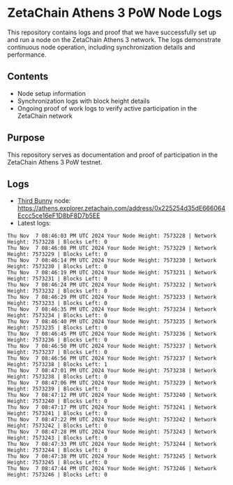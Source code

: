 # ZetaChain Athens 3 PoW Node Logs
This repository contains logs and proof that we have successfully set up and run a node on the ZetaChain Athens 3 network. The logs demonstrate continuous node operation, including synchronization details and performance.

## Contents
- Node setup information
- Synchronization logs with block height details
- Ongoing proof of work logs to verify active participation in the ZetaChain network

## Purpose
This repository serves as documentation and proof of participation in the ZetaChain Athens 3 PoW testnet.

## Logs

- [Third Bunny](https://thirdbunny.xyz/) node: https://athens.explorer.zetachain.com/address/0x225254d35dE666064Eccc5ce16eF1D8bF8D7b5EE
- Latest logs:
```
Thu Nov  7 08:46:03 PM UTC 2024 Your Node Height: 7573228 | Network Height: 7573228 | Blocks Left: 0
Thu Nov  7 08:46:08 PM UTC 2024 Your Node Height: 7573229 | Network Height: 7573229 | Blocks Left: 0
Thu Nov  7 08:46:14 PM UTC 2024 Your Node Height: 7573230 | Network Height: 7573230 | Blocks Left: 0
Thu Nov  7 08:46:19 PM UTC 2024 Your Node Height: 7573231 | Network Height: 7573231 | Blocks Left: 0
Thu Nov  7 08:46:24 PM UTC 2024 Your Node Height: 7573232 | Network Height: 7573232 | Blocks Left: 0
Thu Nov  7 08:46:29 PM UTC 2024 Your Node Height: 7573233 | Network Height: 7573233 | Blocks Left: 0
Thu Nov  7 08:46:35 PM UTC 2024 Your Node Height: 7573234 | Network Height: 7573234 | Blocks Left: 0
Thu Nov  7 08:46:40 PM UTC 2024 Your Node Height: 7573235 | Network Height: 7573235 | Blocks Left: 0
Thu Nov  7 08:46:45 PM UTC 2024 Your Node Height: 7573236 | Network Height: 7573236 | Blocks Left: 0
Thu Nov  7 08:46:50 PM UTC 2024 Your Node Height: 7573237 | Network Height: 7573237 | Blocks Left: 0
Thu Nov  7 08:46:56 PM UTC 2024 Your Node Height: 7573237 | Network Height: 7573238 | Blocks Left: 1
Thu Nov  7 08:47:01 PM UTC 2024 Your Node Height: 7573238 | Network Height: 7573238 | Blocks Left: 0
Thu Nov  7 08:47:06 PM UTC 2024 Your Node Height: 7573239 | Network Height: 7573239 | Blocks Left: 0
Thu Nov  7 08:47:12 PM UTC 2024 Your Node Height: 7573240 | Network Height: 7573240 | Blocks Left: 0
Thu Nov  7 08:47:17 PM UTC 2024 Your Node Height: 7573241 | Network Height: 7573241 | Blocks Left: 0
Thu Nov  7 08:47:22 PM UTC 2024 Your Node Height: 7573242 | Network Height: 7573242 | Blocks Left: 0
Thu Nov  7 08:47:28 PM UTC 2024 Your Node Height: 7573243 | Network Height: 7573243 | Blocks Left: 0
Thu Nov  7 08:47:33 PM UTC 2024 Your Node Height: 7573244 | Network Height: 7573244 | Blocks Left: 0
Thu Nov  7 08:47:38 PM UTC 2024 Your Node Height: 7573245 | Network Height: 7573245 | Blocks Left: 0
Thu Nov  7 08:47:44 PM UTC 2024 Your Node Height: 7573246 | Network Height: 7573246 | Blocks Left: 0
```
